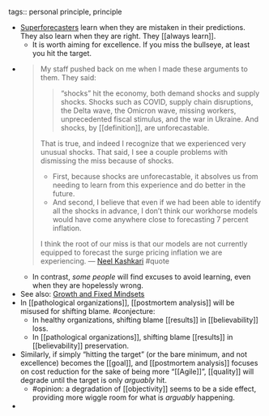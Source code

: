 tags:: personal principle, principle

- [Superforecasters](https://fs.blog/ten-commandments-for-superforecasters/) learn when they are mistaken in their predictions. They also learn when they are right. They [[always learn]].
	- It is worth aiming for excellence. If you miss the bullseye, at least you hit the target.
- > My  staff pushed back on me when I made these arguments to them. They said:
  >> “shocks” hit the economy, both demand shocks and supply shocks. Shocks  such as COVID, supply chain disruptions, the Delta wave, the Omicron wave, missing workers, unprecedented fiscal stimulus, and the war in Ukraine. And shocks, by [[definition]], are unforecastable.
  > 
  > That is true, and indeed I recognize that we experienced very unusual shocks. That said, I see a couple problems with dismissing the miss because of shocks.
  > * First, because shocks are unforecastable, it absolves us from needing to learn from this experience and do better in the future.
  > * And second, I believe that even if we had been able to identify all the shocks in advance, I don’t think our workhorse models would have come anywhere close to forecasting 7 percent inflation. 
  >
  > I think the root of our miss is that our models are not currently equipped to forecast the surge pricing inflation we are experiencing.
  > — [Neel Kashkari](https://medium.com/@neelkashkari/why-we-missed-on-inflation-and-implications-for-monetary-policy-going-forward-fcd157e2ffcf) #quote
	- In contrast, _some people_ will find excuses to avoid learning, even when they are hopelessly wrong.
- See also: [Growth and Fixed Mindsets](https://fs.blog/carol-dweck-mindset/)
- In [[pathological organizations]], [[postmortem analysis]] will be misused for shifting blame. #conjecture:
  * In healthy organizations, shifting blame [[results]] in [[believability]] loss.
  * In [[pathological organizations]], shifting blame [[results]] in [[believability]] preservation.
- Similarly, if simply “hitting the target” (or the bare minimum, and not excellence) becomes the [[goal]], and [[postmortem analysis]] focuses on cost reduction for the sake of being more “[[Agile]]”, [[quality]] will degrade until the target is only _arguably_ hit.
	- #opinion: a degradation of [[objectivity]] seems to be a side effect, providing more wiggle room for what is _arguably_ happening.
-